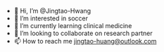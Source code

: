 - 👋 Hi, I’m @Jingtao-Hwang
- 👀 I’m interested in soccer
- 🌱 I’m currently learning clinical medicine
- 💞️ I’m looking to collaborate on research partner
- 📫 How to reach me jingtao-huang@outlook.com

<!---
Jingtao-Hwang/Jingtao-Hwang is a ✨ special ✨ repository because its `README.md` (this file) appears on your GitHub profile.
You can click the Preview link to take a look at your changes.
--->
